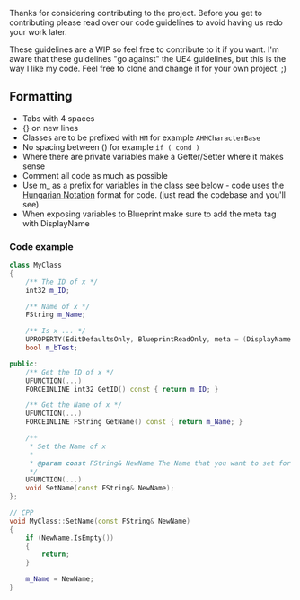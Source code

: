 Thanks for considering contributing to the project. Before you get to contributing please read over our code guidelines to avoid having us redo your work later. 

These guidelines are a WIP so feel free to contribute to it if you want. I'm aware that these guidelines "go against" the UE4 guidelines, but this is the way I like my code. Feel free to clone and change it for your own project. ;)

## Formatting
- Tabs with 4 spaces
- {} on new lines
- Classes are to be prefixed with `HM` for example `AHMCharacterBase`
- No spacing between () for example `if ( cond )`
- Where there are private variables make a Getter/Setter where it makes sense
- Comment all code as much as possible
- Use m_ as a prefix for variables in the class see below - code uses the [Hungarian Notation](https://en.wikipedia.org/wiki/Hungarian_notation#Examples) format for code. (just read the codebase and you'll see)
- When exposing variables to Blueprint make sure to add the meta tag with DisplayName



### Code example
```cpp
class MyClass
{
    /** The ID of x */
    int32 m_ID;

    /** Name of x */
    FString m_Name;

    /** Is x ... */
    UPROPERTY(EditDefaultsOnly, BlueprintReadOnly, meta = (DisplayName = "bTest"))
    bool m_bTest;

public:
    /** Get the ID of x */
    UFUNCTION(...)
    FORCEINLINE int32 GetID() const { return m_ID; }

    /** Get the Name of x */
    UFUNCTION(...)
    FORCEINLINE FString GetName() const { return m_Name; }

    /**
	 * Set the Name of x
	 * 
	 * @param const FString& NewName The Name that you want to set for x
	 */
    UFUNCTION(...)
    void SetName(const FString& NewName);
};

// CPP
void MyClass::SetName(const FString& NewName)
{
    if (NewName.IsEmpty()) 
    {
        return;
    }

    m_Name = NewName;
}
```

